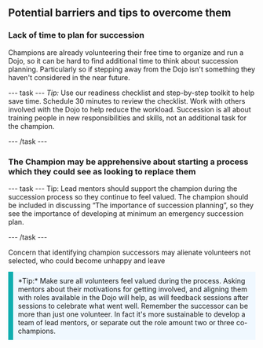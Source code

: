 ## Potential barriers and tips to overcome them

### Lack of time to plan for succession

Champions are already volunteering their free time to organize and run a Dojo, so it can be hard to find additional time to think about succession planning. Particularly so if stepping away from the Dojo isn't something they haven't considered in the near future.

--- task ---
*Tip:* Use our readiness checklist and step-by-step toolkit to help save time. Schedule 30 minutes to review the checklist. Work with others involved with the Dojo to help reduce the workload. Succession is all about training people in new responsibilities and skills, not an additional task for the champion.

--- /task ---

### The Champion may be apprehensive about starting a process which they could see as looking to replace them

--- task ---
Tip: Lead mentors should support the champion during the succession process so they continue to feel valued. The champion should be included in discussing “The importance of succession planning”, so they see the importance of developing at minimum an emergency succession plan.


--- /task ---

Concern that identifying champion successors may alienate volunteers not selected, who could become unhappy and leave


<p style="border-left: solid; border-width:10px; border-color: #0faeb0; background-color: aliceblue; padding: 10px;">
  *Tip:* Make sure all volunteers feel valued during the process. Asking mentors about their motivations for getting involved, and aligning them with roles available in the Dojo will help, as will feedback sessions after sessions to celebrate what went well. Remember the successor can be more than just one volunteer. In fact it's more sustainable to develop a team of lead mentors, or separate out the role amount two or three co-champions.
  </p>



